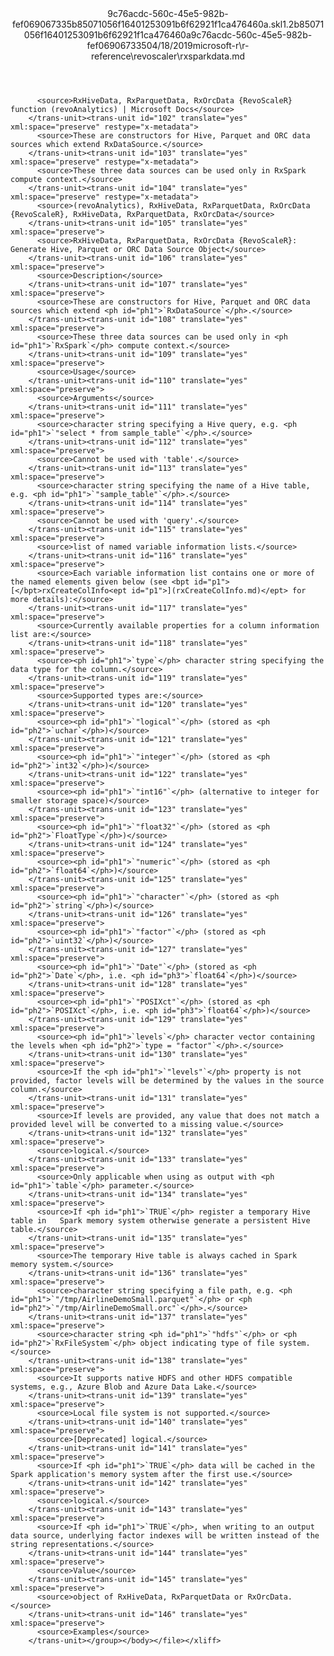<?xml version="1.0"?><xliff version="1.2" xmlns="urn:oasis:names:tc:xliff:document:1.2" xmlns:xsi="http://www.w3.org/2001/XMLSchema-instance" xsi:schemaLocation="urn:oasis:names:tc:xliff:document:1.2 xliff-core-1.2-transitional.xsd"><file datatype="xml" original="rxsparkdata.md" source-language="en-US" target-language="en-US"><header><tool tool-id="mdxliff" tool-name="mdxliff" tool-version="1.0-d1654b2" tool-company="Microsoft" /><xliffext:skl_file_name xmlns:xliffext="urn:microsoft:content:schema:xliffextensions">9c76acdc-560c-45e5-982b-fef069067335b85071056f16401253091b6f62921f1ca476460a.skl</xliffext:skl_file_name><xliffext:version xmlns:xliffext="urn:microsoft:content:schema:xliffextensions">1.2</xliffext:version><xliffext:ms.openlocfilehash xmlns:xliffext="urn:microsoft:content:schema:xliffextensions">b85071056f16401253091b6f62921f1ca476460a</xliffext:ms.openlocfilehash><xliffext:ms.sourcegitcommit xmlns:xliffext="urn:microsoft:content:schema:xliffextensions">9c76acdc-560c-45e5-982b-fef069067335</xliffext:ms.sourcegitcommit><xliffext:ms.lasthandoff xmlns:xliffext="urn:microsoft:content:schema:xliffextensions">04/18/2019</xliffext:ms.lasthandoff><xliffext:ms.openlocfilepath xmlns:xliffext="urn:microsoft:content:schema:xliffextensions">microsoft-r\r-reference\revoscaler\rxsparkdata.md</xliffext:ms.openlocfilepath></header><body><group id="content" extype="content"><trans-unit id="101" translate="yes" xml:space="preserve" restype="x-metadata">
          <source>RxHiveData, RxParquetData, RxOrcData {RevoScaleR} function (revoAnalytics) | Microsoft Docs</source>
        </trans-unit><trans-unit id="102" translate="yes" xml:space="preserve" restype="x-metadata">
          <source>These are constructors for Hive, Parquet and ORC data sources which extend RxDataSource.</source>
        </trans-unit><trans-unit id="103" translate="yes" xml:space="preserve" restype="x-metadata">
          <source>These three data sources can be used only in RxSpark compute context.</source>
        </trans-unit><trans-unit id="104" translate="yes" xml:space="preserve" restype="x-metadata">
          <source>(revoAnalytics), RxHiveData, RxParquetData, RxOrcData {RevoScaleR}, RxHiveData, RxParquetData, RxOrcData</source>
        </trans-unit><trans-unit id="105" translate="yes" xml:space="preserve">
          <source>RxHiveData, RxParquetData, RxOrcData {RevoScaleR}: Generate Hive, Parquet or ORC Data Source Object</source>
        </trans-unit><trans-unit id="106" translate="yes" xml:space="preserve">
          <source>Description</source>
        </trans-unit><trans-unit id="107" translate="yes" xml:space="preserve">
          <source>These are constructors for Hive, Parquet and ORC data sources which extend <ph id="ph1">`RxDataSource`</ph>.</source>
        </trans-unit><trans-unit id="108" translate="yes" xml:space="preserve">
          <source>These three data sources can be used only in <ph id="ph1">`RxSpark`</ph> compute context.</source>
        </trans-unit><trans-unit id="109" translate="yes" xml:space="preserve">
          <source>Usage</source>
        </trans-unit><trans-unit id="110" translate="yes" xml:space="preserve">
          <source>Arguments</source>
        </trans-unit><trans-unit id="111" translate="yes" xml:space="preserve">
          <source>character string specifying a Hive query, e.g. <ph id="ph1">`"select * from sample_table"`</ph>.</source>
        </trans-unit><trans-unit id="112" translate="yes" xml:space="preserve">
          <source>Cannot be used with 'table'.</source>
        </trans-unit><trans-unit id="113" translate="yes" xml:space="preserve">
          <source>character string specifying the name of a Hive table, e.g. <ph id="ph1">`"sample_table"`</ph>.</source>
        </trans-unit><trans-unit id="114" translate="yes" xml:space="preserve">
          <source>Cannot be used with 'query'.</source>
        </trans-unit><trans-unit id="115" translate="yes" xml:space="preserve">
          <source>list of named variable information lists.</source>
        </trans-unit><trans-unit id="116" translate="yes" xml:space="preserve">
          <source>Each variable information list contains one or more of the named elements given below (see <bpt id="p1">[</bpt>rxCreateColInfo<ept id="p1">](rxCreateColInfo.md)</ept> for more details):</source>
        </trans-unit><trans-unit id="117" translate="yes" xml:space="preserve">
          <source>Currently available properties for a column information list are:</source>
        </trans-unit><trans-unit id="118" translate="yes" xml:space="preserve">
          <source><ph id="ph1">`type`</ph> character string specifying the data type for the column.</source>
        </trans-unit><trans-unit id="119" translate="yes" xml:space="preserve">
          <source>Supported types are:</source>
        </trans-unit><trans-unit id="120" translate="yes" xml:space="preserve">
          <source><ph id="ph1">`"logical"`</ph> (stored as <ph id="ph2">`uchar`</ph>)</source>
        </trans-unit><trans-unit id="121" translate="yes" xml:space="preserve">
          <source><ph id="ph1">`"integer"`</ph> (stored as <ph id="ph2">`int32`</ph>)</source>
        </trans-unit><trans-unit id="122" translate="yes" xml:space="preserve">
          <source><ph id="ph1">`"int16"`</ph> (alternative to integer for smaller storage space)</source>
        </trans-unit><trans-unit id="123" translate="yes" xml:space="preserve">
          <source><ph id="ph1">`"float32"`</ph> (stored as <ph id="ph2">`FloatType`</ph>)</source>
        </trans-unit><trans-unit id="124" translate="yes" xml:space="preserve">
          <source><ph id="ph1">`"numeric"`</ph> (stored as <ph id="ph2">`float64`</ph>)</source>
        </trans-unit><trans-unit id="125" translate="yes" xml:space="preserve">
          <source><ph id="ph1">`"character"`</ph> (stored as <ph id="ph2">`string`</ph>)</source>
        </trans-unit><trans-unit id="126" translate="yes" xml:space="preserve">
          <source><ph id="ph1">`"factor"`</ph> (stored as <ph id="ph2">`uint32`</ph>)</source>
        </trans-unit><trans-unit id="127" translate="yes" xml:space="preserve">
          <source><ph id="ph1">`"Date"`</ph> (stored as <ph id="ph2">`Date`</ph>, i.e. <ph id="ph3">`float64`</ph>)</source>
        </trans-unit><trans-unit id="128" translate="yes" xml:space="preserve">
          <source><ph id="ph1">`"POSIXct"`</ph> (stored as <ph id="ph2">`POSIXct`</ph>, i.e. <ph id="ph3">`float64`</ph>)</source>
        </trans-unit><trans-unit id="129" translate="yes" xml:space="preserve">
          <source><ph id="ph1">`levels`</ph> character vector containing the levels when <ph id="ph2">`type = "factor"`</ph>.</source>
        </trans-unit><trans-unit id="130" translate="yes" xml:space="preserve">
          <source>If the <ph id="ph1">`"levels"`</ph> property is not provided, factor levels will be determined by the values in the source column.</source>
        </trans-unit><trans-unit id="131" translate="yes" xml:space="preserve">
          <source>If levels are provided, any value that does not match a provided level will be converted to a missing value.</source>
        </trans-unit><trans-unit id="132" translate="yes" xml:space="preserve">
          <source>logical.</source>
        </trans-unit><trans-unit id="133" translate="yes" xml:space="preserve">
          <source>Only applicable when using as output with <ph id="ph1">`table`</ph> parameter.</source>
        </trans-unit><trans-unit id="134" translate="yes" xml:space="preserve">
          <source>If <ph id="ph1">`TRUE`</ph> register a temporary Hive table in   Spark memory system otherwise generate a persistent Hive table.</source>
        </trans-unit><trans-unit id="135" translate="yes" xml:space="preserve">
          <source>The temporary Hive table is always cached in Spark memory system.</source>
        </trans-unit><trans-unit id="136" translate="yes" xml:space="preserve">
          <source>character string specifying a file path, e.g. <ph id="ph1">`"/tmp/AirlineDemoSmall.parquet"`</ph> or <ph id="ph2">`"/tmp/AirlineDemoSmall.orc"`</ph>.</source>
        </trans-unit><trans-unit id="137" translate="yes" xml:space="preserve">
          <source>character string <ph id="ph1">`"hdfs"`</ph> or <ph id="ph2">`RxFileSystem`</ph> object indicating type of file system.</source>
        </trans-unit><trans-unit id="138" translate="yes" xml:space="preserve">
          <source>It supports native HDFS and other HDFS compatible systems, e.g., Azure Blob and Azure Data Lake.</source>
        </trans-unit><trans-unit id="139" translate="yes" xml:space="preserve">
          <source>Local file system is not supported.</source>
        </trans-unit><trans-unit id="140" translate="yes" xml:space="preserve">
          <source>[Deprecated] logical.</source>
        </trans-unit><trans-unit id="141" translate="yes" xml:space="preserve">
          <source>If <ph id="ph1">`TRUE`</ph> data will be cached in the Spark application's memory system after the first use.</source>
        </trans-unit><trans-unit id="142" translate="yes" xml:space="preserve">
          <source>logical.</source>
        </trans-unit><trans-unit id="143" translate="yes" xml:space="preserve">
          <source>If <ph id="ph1">`TRUE`</ph>, when writing to an output data source, underlying factor indexes will be written instead of the string representations.</source>
        </trans-unit><trans-unit id="144" translate="yes" xml:space="preserve">
          <source>Value</source>
        </trans-unit><trans-unit id="145" translate="yes" xml:space="preserve">
          <source>object of RxHiveData, RxParquetData or RxOrcData.</source>
        </trans-unit><trans-unit id="146" translate="yes" xml:space="preserve">
          <source>Examples</source>
        </trans-unit></group></body></file></xliff>